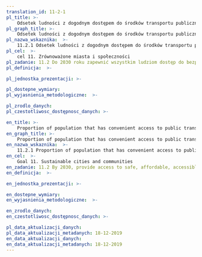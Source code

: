 ```yaml
---
translation_id: 11-2-1
pl_title: >-
    Odsetek ludności z dogodnym dostępem do środków transportu publicznego
pl_graph_title: >-
    Odsetek ludności z dogodnym dostępem do środków transportu publicznego
pl_nazwa_wskaznika:  >-
    11.2.1 Odsetek ludności z dogodnym dostępem do środków transportu publicznego
pl_cel:  >-
    cel 11. Zrównoważone miasta i społeczności
pl_zadanie: 11.2 Do 2030 roku zapewnić wszystkim ludziom dostęp do bezpiecznych, przystępnych cenowo i trwałych systemów transportu, podnieść poziom bezpieczeństwa na drogach, zwłaszcza poprzez rozwijanie transportu publicznego. Należy zwrócić szczególną uwagę na potrzeby grup wrażliwych, kobiet, dzieci, osób niepełnosprawnych i osób starszych
pl_definicja:  >-

pl_jednostka_prezentacji: >-

pl_dostepne_wymiary:
pl_wyjasnienia_metodologiczne:  >-

pl_zrodlo_danych:
pl_czestotliwosc_dostępnosc_danych: >-

en_title: >-
    Proportion of population that has convenient access to public transport
en_graph_title: >-
    Proportion of population that has convenient access to public transport
en_nazwa_wskaznika:  >-
    11.2.1 Proportion of population that has convenient access to public transport
en_cel:  >-
    Goal 11. Sustainable cities and communities
en_zadanie: 11.2 By 2030, provide access to safe, affordable, accessible and sustainable transport systems for all, improving road safety, notably by expanding public transport, with special attention to the needs of those in vulnerable situations, women, children, persons with disabilities and older persons
en_definicja:  >-

en_jednostka_prezentacji: >-

en_dostepne_wymiary:
en_wyjasnienia_metodologiczne:  >-

en_zrodlo_danych:
en_czestotliwosc_dostępnosc_danych: >-

pl_data_aktualizacji_danych:  
pl_data_aktualizacji_metadanych: 18-12-2019
en_data_aktualizacji_danych:  
en_data_aktualizacji_metadanych: 18-12-2019  
---
```

